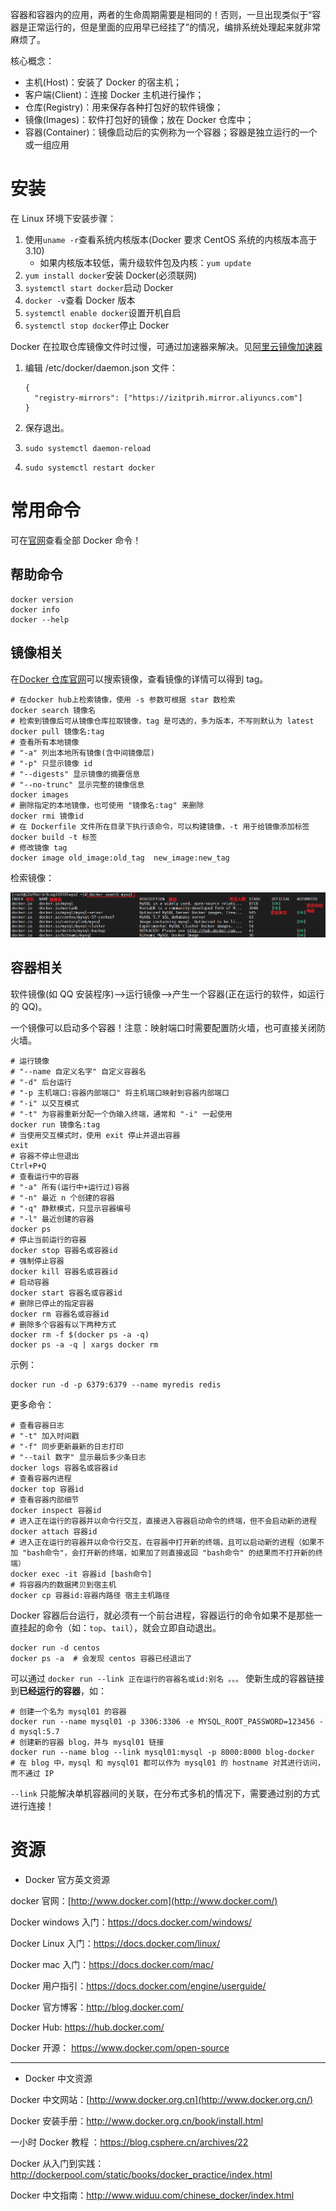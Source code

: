 容器和容器内的应用，两者的生命周期需要是相同的！否则，一旦出现类似于“容器是正常运行的，但是里面的应用早已经挂了”的情况，编排系统处理起来就非常麻烦了。

核心概念：

- 主机(Host)：安装了 Docker 的宿主机；
- 客户端(Client)：连接 Docker 主机进行操作；
- 仓库(Registry)：用来保存各种打包好的软件镜像；
- 镜像(Images)：软件打包好的镜像；放在 Docker 仓库中；
- 容器(Container)：镜像启动后的实例称为一个容器；容器是独立运行的一个或一组应用

# 安装

在 Linux 环境下安装步骤：

1. 使用`uname -r`查看系统内核版本(Docker 要求 CentOS 系统的内核版本高于 3.10)
   - 如果内核版本较低，需升级软件包及内核：`yum update`
2. `yum install docker`安装 Docker(必须联网)
3. `systemctl start docker`启动 Docker
4. `docker -v`查看 Docker 版本
5. `systemctl enable docker`设置开机自启
6. `systemctl stop docker`停止 Docker

Docker 在拉取仓库镜像文件时过慢，可通过加速器来解决。见[阿里云镜像加速器](https://cr.console.aliyun.com/cn-zhangjiakou/mirrors)

1. 编辑 /etc/docker/daemon.json 文件：

   ```shell
   {
     "registry-mirrors": ["https://izitprih.mirror.aliyuncs.com"]
   }
   ```

2. 保存退出。

3. `sudo systemctl daemon-reload`

4. `sudo systemctl restart docker`

# 常用命令

可在[官网](https://docs.docker.com/engine/reference/commandline/docker/#child-commands)查看全部 Docker 命令！

## 帮助命令

```shell
docker version
docker info
docker --help
```

## 镜像相关

在[Docker 仓库官网](https://hub.docker.com/)可以搜索镜像，查看镜像的详情可以得到 tag。

```shell
# 在docker hub上检索镜像，使用 -s 参数可根据 star 数检索
docker search 镜像名
# 检索到镜像后可从镜像仓库拉取镜像，tag 是可选的，多为版本，不写则默认为 latest
docker pull 镜像名:tag
# 查看所有本地镜像
# "-a" 列出本地所有镜像(含中间镜像层)
# "-p" 只显示镜像 id
# "--digests" 显示镜像的摘要信息
# "--no-trunc" 显示完整的镜像信息
docker images
# 删除指定的本地镜像，也可使用 "镜像名:tag" 来删除
docker rmi 镜像id
# 在 Dockerfile 文件所在目录下执行该命令，可以构建镜像，-t 用于给镜像添加标签
docker build -t 标签
# 修改镜像 tag
docker image old_image:old_tag  new_image:new_tag
```

检索镜像：

![](../images/docker-search.png)

## 容器相关

软件镜像(如 QQ 安装程序)——>运行镜像——>产生一个容器(正在运行的软件，如运行的 QQ)。

一个镜像可以启动多个容器！注意：映射端口时需要配置防火墙，也可直接关闭防火墙。

```shell
# 运行镜像
# "--name 自定义名字" 自定义容器名
# "-d" 后台运行
# "-p 主机端口:容器内部端口" 将主机端口映射到容器内部端口
# "-i" 以交互模式
# "-t" 为容器重新分配一个伪输入终端，通常和 "-i" 一起使用
docker run 镜像名:tag
# 当使用交互模式时，使用 exit 停止并退出容器
exit
# 容器不停止但退出
Ctrl+P+Q
# 查看运行中的容器
# "-a" 所有(运行中+运行过)容器
# "-n" 最近 n 个创建的容器
# "-q" 静默模式，只显示容器编号
# "-l" 最近创建的容器
docker ps
# 停止当前运行的容器
docker stop 容器名或容器id
# 强制停止容器
docker kill 容器名或容器id
# 启动容器
docker start 容器名或容器id
# 删除已停止的指定容器
docker rm 容器名或容器id
# 删除多个容器有以下两种方式
docker rm -f $(docker ps -a -q)
docker ps -a -q | xargs docker rm
```

示例：

```shell
docker run -d -p 6379:6379 --name myredis redis
```

更多命令：

```shell
# 查看容器日志
# "-t" 加入时间戳
# "-f" 同步更新最新的日志打印
# "--tail 数字" 显示最后多少条日志
docker logs 容器名或容器id
# 查看容器内进程
docker top 容器id
# 查看容器内部细节
docker inspect 容器id
# 进入正在运行的容器并以命令行交互，直接进入容器启动命令的终端，但不会启动新的进程
docker attach 容器id
# 进入正在运行的容器并以命令行交互，在容器中打开新的终端，且可以启动新的进程（如果不加 "bash命令"，会打开新的终端，如果加了则直接返回 "bash命令" 的结果而不打开新的终端）
docker exec -it 容器id [bash命令]
# 将容器内的数据拷贝到宿主机
docker cp 容器id:容器内路径 宿主主机路径
```

Docker 容器后台运行，就必须有一个前台进程，容器运行的命令如果不是那些一直挂起的命令（如：`top`、`tail`），就会立即自动退出。

```shell
docker run -d centos
docker ps -a  # 会发现 centos 容器已经退出了
```

可以通过 `docker run --link 正在运行的容器名或id:别名 。。。` 使新生成的容器链接到**已经运行的容器**，如：

```shell
# 创建一个名为 mysql01 的容器
docker run --name mysql01 -p 3306:3306 -e MYSQL_ROOT_PASSWORD=123456 -d mysql:5.7
# 创建新的容器 blog，并与 mysql01 链接
docker run --name blog --link mysql01:mysql -p 8000:8000 blog-docker
# 在 blog 中，mysql 和 mysql01 都可以作为 mysql01 的 hostname 对其进行访问，而不通过 IP
```

`--link` 只能解决单机容器间的关联，在分布式多机的情况下，需要通过别的方式进行连接！

# 资源

- Docker 官方英文资源

docker 官网：[http://www.docker.com](http://www.docker.com/)

Docker windows 入门：<https://docs.docker.com/windows/>

Docker Linux 入门：<https://docs.docker.com/linux/>

Docker mac 入门：<https://docs.docker.com/mac/>

Docker 用户指引：<https://docs.docker.com/engine/userguide/>

Docker 官方博客：<http://blog.docker.com/>

Docker Hub: <https://hub.docker.com/>

Docker 开源： <https://www.docker.com/open-source>

---

- Docker 中文资源

Docker 中文网站：[http://www.docker.org.cn](http://www.docker.org.cn/)

Docker 安装手册：<http://www.docker.org.cn/book/install.html>

一小时 Docker 教程 ：<https://blog.csphere.cn/archives/22>

Docker 从入门到实践：<http://dockerpool.com/static/books/docker_practice/index.html>

Docker 中文指南：<http://www.widuu.com/chinese_docker/index.html>
